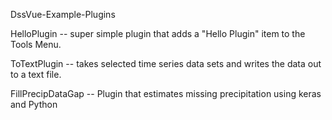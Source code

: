 DssVue-Example-Plugins


HelloPlugin  -- super simple plugin that adds a "Hello Plugin" item to the Tools Menu.  

ToTextPlugin -- takes selected time series data sets and writes the data out to a text file.

FillPrecipDataGap -- Plugin that estimates missing precipitation using keras and Python 
